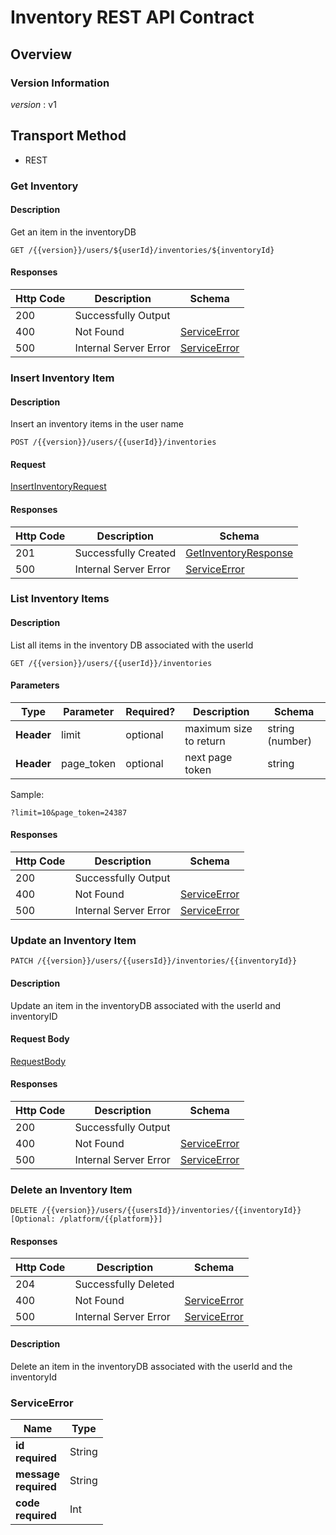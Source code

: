 # Inventory REST API Contract

## Overview

### Version Information
*version* : v1

## Transport Method
- REST


### Get Inventory

#### Description
Get an item in the inventoryDB

```
GET /{{version}}/users/${userId}/inventories/${inventoryId}
```

#### Responses
| Http Code | Description | Schema |
| --- | --- | ---|
| 200 | Successfully Output | |
| 400 | Not Found | [ServiceError](#ServiceError)
| 500 | Internal Server Error | [ServiceError](#ServiceError)

### Insert Inventory Item

#### Description
Insert an inventory items in the user name
```
POST /{{version}}/users/{{userId}}/inventories
```

#### Request
[InsertInventoryRequest](./APIModel.md/#InsertInventoryRequest)

#### Responses
| Http Code | Description | Schema |
| --- | --- | ---|
| 201 | Successfully Created | [GetInventoryResponse](../APIModel.md/#GetInventoryResponse) |
| 500 | Internal Server Error | [ServiceError](#ServiceError)

### List Inventory Items

#### Description
List all items in the inventory DB associated with the userId

```
GET /{{version}}/users/{{userId}}/inventories
```

#### Parameters
| Type| Parameter | Required? |Description | Schema |
| ---|---|---|---| ---|
| **Header**| limit | optional | maximum size to return | string (number) |
| **Header** | page_token | optional |  next page token | string |



Sample:
```
?limit=10&page_token=24387
```

#### Responses
| Http Code | Description | Schema |
| --- | --- | ---|
| 200 | Successfully Output | |
| 400 | Not Found | [ServiceError](#ServiceError)
| 500 | Internal Server Error | [ServiceError](#ServiceError)

### Update an Inventory Item
```
PATCH /{{version}}/users/{{usersId}}/inventories/{{inventoryId}}
```
#### Description
Update an item in the inventoryDB associated with the userId and inventoryID

#### Request Body
[RequestBody](./APIModel.md/#UpdateInventoryRequest)

#### Responses
| Http Code | Description | Schema |
| --- | --- | ---|
| 200 | Successfully Output | |
| 400 | Not Found | [ServiceError](#ServiceError)
| 500 | Internal Server Error | [ServiceError](#ServiceError)

### Delete an Inventory Item
```
DELETE /{{version}}/users/{{usersId}}/inventories/{{inventoryId}}[Optional: /platform/{{platform}}]
```

#### Responses
| Http Code | Description | Schema |
| --- | --- | ---|
| 204 | Successfully Deleted | |
| 400 | Not Found | [ServiceError](#ServiceError)
| 500 | Internal Server Error | [ServiceError](#ServiceError)

#### Description
Delete an item in the inventoryDB associated with the userId and the inventoryId


### ServiceError
|Name|Type|
|---|---|
| **id** <br>**required** | String|
| **message** <br>**required** | String|
| **code** <br>**required** | Int|